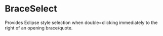 # BraceSelect
Provides Eclipse style selection when double=clicking immediately to the right of an opening brace/quote.
